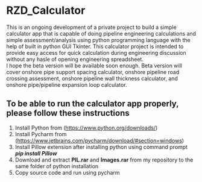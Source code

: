 # RZD_Calculator
This is an ongoing development of a private project to build a simple calculator app that is capable of doing pipeline engineering calculations and simple assessment/analysis using python programming language with the help of built in python GUI Tkinter. This calculator project is intended to provide easy access for quick calculation during engineering discussion without any hasle of opening engineering spreadsheet. <br/>
I hope the beta version will be available soon enough. Beta version will cover onshore pipe support spacing calculator, onshore pipeline road crossing assessment, onshore pipeline wall thickness calculator, and onshore pipe/pipeline expansion loop calculator. <br/>
## To be able to run the calculator app properly, please follow these instructions <br/>
1. Install Python from (https://www.python.org/downloads/) <br/>
2. Install Pycharm from (https://www.jetbrains.com/pycharm/download/#section=windows) <br/>
3. Install Pillow extension after installing python using command prompt ***pip install Pillow*** <br/>
4. Download and extract **PIL.rar** and **Images.rar** from my repository to the same folder of python installation <br/>
5. Copy source code and run using pycharm
